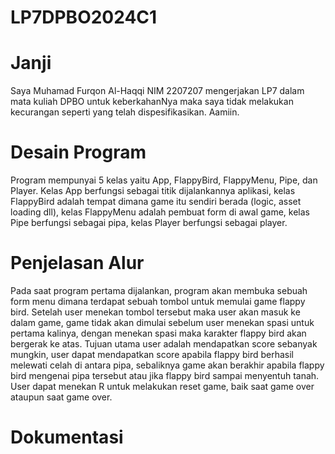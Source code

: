 # LP7DPBO2024C1

# Janji
Saya Muhamad Furqon Al-Haqqi NIM 2207207 mengerjakan LP7 dalam mata kuliah DPBO
untuk keberkahanNya maka saya tidak melakukan kecurangan seperti yang telah dispesifikasikan. Aamiin.

# Desain Program
Program mempunyai 5 kelas yaitu App, FlappyBird, FlappyMenu, Pipe, dan Player. Kelas App berfungsi sebagai titik dijalankannya aplikasi, kelas FlappyBird adalah tempat dimana game itu sendiri berada (logic, asset loading dll), kelas FlappyMenu adalah pembuat form di awal game, kelas Pipe berfungsi sebagai pipa, kelas Player berfungsi sebagai player.

# Penjelasan Alur
Pada saat program pertama dijalankan, program akan membuka sebuah form menu dimana terdapat sebuah tombol untuk memulai game flappy bird. Setelah user menekan tombol tersebut maka user akan masuk ke dalam game, game tidak akan dimulai sebelum user menekan spasi untuk pertama kalinya, dengan menekan spasi maka karakter flappy bird akan bergerak ke atas. Tujuan utama user adalah mendapatkan score sebanyak mungkin, user dapat mendapatkan score apabila flappy bird berhasil melewati celah di antara pipa, sebaliknya game akan berakhir apabila flappy bird mengenai pipa tersebut atau jika flappy bird sampai menyentuh tanah. User dapat menekan R untuk melakukan reset game, baik saat game over ataupun saat game over.

# Dokumentasi
